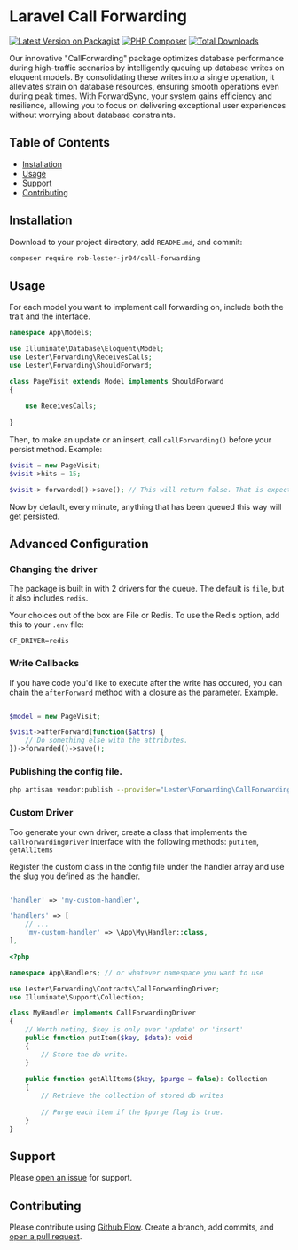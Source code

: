 # Laravel Call Forwarding

[![Latest Version on Packagist](https://img.shields.io/packagist/v/rob-lester-jr04/call-forwarding.svg)](https://packagist.org/packages/rob-lester-jr04/call-forwarding)
[![PHP Composer](https://github.com/roblesterjr04/call-forwarding/actions/workflows/test-suite.yml/badge.svg)](https://github.com/roblesterjr04/call-forwarding/actions/workflows/test-suite.yml)
[![Total Downloads](https://img.shields.io/packagist/dt/rob-lester-jr04/call-forwarding.svg)](https://packagist.org/packages/rob-lester-jr04/call-forwarding)

Our innovative "CallForwarding" package optimizes database performance during high-traffic scenarios by intelligently queuing up database writes on eloquent models. By consolidating these writes into a single operation, it alleviates strain on database resources, ensuring smooth operations even during peak times. With ForwardSync, your system gains efficiency and resilience, allowing you to focus on delivering exceptional user experiences without worrying about database constraints.

## Table of Contents

- [Installation](#installation)
- [Usage](#usage)
- [Support](#support)
- [Contributing](#contributing)

## Installation

Download to your project directory, add `README.md`, and commit:

```sh
composer require rob-lester-jr04/call-forwarding
```

## Usage

For each model you want to implement call forwarding on, include both the trait and the interface.

```php
namespace App\Models;

use Illuminate\Database\Eloquent\Model;
use Lester\Forwarding\ReceivesCalls;
use Lester\Forwarding\ShouldForward;

class PageVisit extends Model implements ShouldForward
{
	
	use ReceivesCalls;
	
}

```

Then, to make an update or an insert, call `callForwarding()` before your persist method. Example:

```php
$visit = new PageVisit;
$visit->hits = 15;

$visit-> forwarded()->save(); // This will return false. That is expected.
```

Now by default, every minute, anything that has been queued this way will get persisted.

## Advanced Configuration

### Changing the driver

The package is built in with 2 drivers for the queue. The default is `file`, but it also includes `redis`.

Your choices out of the box are File or Redis. To use the Redis option, add this to your `.env` file:

```env
CF_DRIVER=redis
```

### Write Callbacks

If you have code you'd like to execute after the write has occured, you can chain the `afterForward` method with a closure as the parameter. Example.

```php

$model = new PageVisit;

$visit->afterForward(function($attrs) {
	// Do something else with the attributes.
})->forwarded()->save();

```

### Publishing the config file.

```sh
php artisan vendor:publish --provider="Lester\Forwarding\CallForwardingServiceProvider"
```

### Custom Driver

Too generate your own driver, create a class that implements the `CallForwardingDriver` interface with the following methods: `putItem`, `getAllItems`

Register the custom class in the config file under the handler array and use the slug you defined as the handler.

```php

'handler' => 'my-custom-handler',

'handlers' => [
	// ...
	'my-custom-handler' => \App\My\Handler::class,
], 
```

```php
<?php

namespace App\Handlers; // or whatever namespace you want to use

use Lester\Forwarding\Contracts\CallForwardingDriver;
use Illuminate\Support\Collection;

class MyHandler implements CallForwardingDriver
{
	// Worth noting, $key is only ever 'update' or 'insert'
	public function putItem($key, $data): void
	{
		// Store the db write.
	}
	
	public function getAllItems($key, $purge = false): Collection
	{
		// Retrieve the collection of stored db writes
		
		// Purge each item if the $purge flag is true.
	}
}

```

## Support

Please [open an issue](https://github.com/fraction/readme-boilerplate/issues/new) for support.

## Contributing

Please contribute using [Github Flow](https://guides.github.com/introduction/flow/). Create a branch, add commits, and [open a pull request](https://github.com/fraction/readme-boilerplate/compare/).